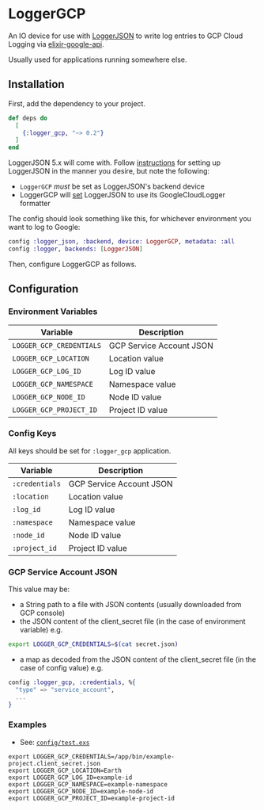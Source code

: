 # LoggerGCP

An IO device for use with [LoggerJSON](https://github.com/Nebo15/logger_json)
to write log entries to GCP Cloud Logging via
[elixir-google-api](https://github.com/googleapis/elixir-google-api).

Usually used for applications running somewhere else.

## Installation

First, add the dependency to your project.

```elixir
def deps do
  [
    {:logger_gcp, "~> 0.2"}
  ]
end
```

LoggerJSON 5.x will come with. Follow
[instructions](https://nebo15.github.io/logger_json/#installation) for setting
up LoggerJSON in the manner you desire, but note the following:

 * `LoggerGCP` *must* be set as LoggerJSON's backend device
 * LoggerGCP will [set](lib/logger_gcp.ex#L58-L64) LoggerJSON to use its
   GoogleCloudLogger formatter

The config should look something like this, for whichever environment you want
to log to Google:

```elixir
config :logger_json, :backend, device: LoggerGCP, metadata: :all
config :logger, backends: [LoggerJSON]
```

Then, configure LoggerGCP as follows.

## Configuration

### Environment Variables

| Variable | Description |
|---|---|
| `LOGGER_GCP_CREDENTIALS` | GCP Service Account JSON |
| `LOGGER_GCP_LOCATION` | Location value |
| `LOGGER_GCP_LOG_ID` | Log ID value |
| `LOGGER_GCP_NAMESPACE` | Namespace value |
| `LOGGER_GCP_NODE_ID` | Node ID value |
| `LOGGER_GCP_PROJECT_ID` | Project ID value |

### Config Keys

All keys should be set for `:logger_gcp` application.

| Variable | Description |
|---|---|
| `:credentials` | GCP Service Account JSON |
| `:location` | Location value |
| `:log_id` | Log ID value |
| `:namespace` | Namespace value |
| `:node_id` | Node ID value |
| `:project_id` | Project ID value |

### GCP Service Account JSON

This value may be:

 * a String path to a file with JSON contents (usually downloaded from GCP console)
 * the JSON content of the client\_secret file (in the case of environment
   variable) e.g.

```bash
export LOGGER_GCP_CREDENTIALS=$(cat secret.json)
```

 * a map as decoded from the JSON content of the client\_secret file (in the
   case of config value) e.g.

```elixir
config :logger_gcp, :credentials, %{
  "type" => "service_account",
  ...
}
```

### Examples

* See: [`config/test.exs`](config/test.exs)

```
export LOGGER_GCP_CREDENTIALS=/app/bin/example-project.client_secret.json
export LOGGER_GCP_LOCATION=Earth
export LOGGER_GCP_LOG_ID=example-id
export LOGGER_GCP_NAMESPACE=example-namespace
export LOGGER_GCP_NODE_ID=example-node-id
export LOGGER_GCP_PROJECT_ID=example-project-id
```

